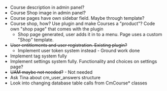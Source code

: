 * Course description in admin panel?
* Course Shop image in admin panel?
* Course pages have own sidebar field. Maybe through template?
* Course shop, how? Use plugin and make Courses a "product"? Code own "shop page" that comes with the plugin
    * Shop page generated, user adds it in to a menu. Page uses a custom "Shop" template.
* ~~User entitlements and user registration. Existing plugin?~~
    * Implement user token system instead - Ground work done
* Implement tag system fully
* Implement settings system fully. Functionality and choices on settings page?
* ~~UAM maybe not needed?~~ - Not needed
* Ask Tina about cm_user_answers structure
* Look into changing database table calls from CmCourse* classes